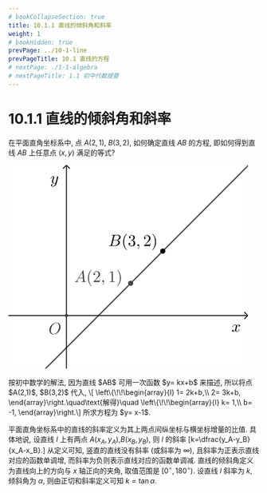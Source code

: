 ```yaml
---
# bookCollapseSection: true
title: 10.1.1 直线的倾斜角和斜率
weight: 1
# bookHidden: true
prevPage: ../10-1-line
prevPageTitle: 10.1 直线的方程
# nextPage: ./1-1-algebra
# nextPageTitle: 1.1 初中代数提要
---
```


# 10.1.1 直线的倾斜角和斜率

在平面直角坐标系中, 点 $A(2,1)$, $B(3,2)$, 如何确定直线 $AB$ 的方程, 即如何得到直线 $AB$ 上任意点 $(x,y)$ 满足的等式?

![确定直线的方程](./figs/2021-1028-2030.svg)

<p>按初中数学的解法, 因为直线 $AB$ 可用一次函数 $y= kx+b$ 来描述, 所以将点 $A(2,1)$, $B(3,2)$ 代入, \[
    \left\{\!\!\begin{array}{l}
        1= 2k+b,\\
        2= 3k+b,
    \end{array}\right.\quad\text{解得}\quad
    \left\{\!\!\begin{array}{l}
        k= 1,\\
        b= -1,
    \end{array}\right.\]
所求方程为 $y= x-1$.</p>

平面直角坐标系中的直线的斜率定义为其上两点间纵坐标与横坐标增量的比值. 具体地说, 设直线 $l$ 上有两点 $A(x_A,y_A)$,$B(x_B,y_B)$, 
  则 $l$ 的斜率 
  \[k=\dfrac{y_A-y_B}{x_A-x_B}.\]
  从定义可知, 竖直的直线没有斜率 (或斜率为 $\infty$),
  且斜率为正表示直线对应的函数单调增, 而斜率为负则表示直线对应的函数单调减.
  直线的倾斜角定义为直线向上的方向与 $x$ 轴正向的夹角, 
  取值范围是 $[0^\circ,180^\circ)$. 设直线 $l$ 斜率为 $k$, 倾斜角为 $\alpha$,
  则由正切和斜率定义可知 $k=\tan\alpha$.
  
